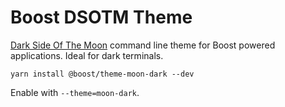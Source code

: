 # Boost DSOTM Theme

[Dark Side Of The Moon](https://atom.io/themes/dark-side-of-the-moon-syntax) command line theme for
Boost powered applications. Ideal for dark terminals.

```
yarn install @boost/theme-moon-dark --dev
```

Enable with `--theme=moon-dark`.
